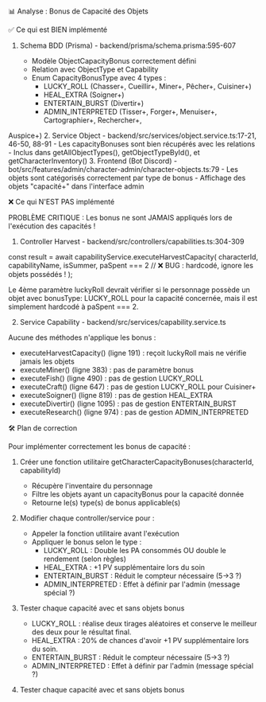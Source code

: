 📊 Analyse : Bonus de Capacité des Objets

✅ Ce qui est BIEN implémenté

1. Schema BDD (Prisma) - backend/prisma/schema.prisma:595-607


    - Modèle ObjectCapacityBonus correctement défini
    - Relation avec ObjectType et Capability
    - Enum CapacityBonusType avec 4 types :
        - LUCKY_ROLL (Chasser+, Cueillir+, Miner+, Pêcher+, Cuisiner+)
      - HEAL_EXTRA (Soigner+)
      - ENTERTAIN_BURST (Divertir+)
      - ADMIN_INTERPRETED (Tisser+, Forger+, Menuiser+, Cartographier+, Rechercher+,

Auspice+) 2. Service Object - backend/src/services/object.service.ts:17-21, 46-50, 88-91 - Les capacityBonuses sont bien récupérés avec les relations - Inclus dans getAllObjectTypes(), getObjectTypeById(), et getCharacterInventory() 3. Frontend (Bot Discord) -
bot/src/features/admin/character-admin/character-objects.ts:79 - Les objets sont catégorisés correctement par type de bonus - Affichage des objets "capacité+" dans l'interface admin

❌ Ce qui N'EST PAS implémenté

PROBLÈME CRITIQUE : Les bonus ne sont JAMAIS appliqués lors de l'exécution des
capacités !

1. Controller Harvest - backend/src/controllers/capabilities.ts:304-309

const result = await capabilityService.executeHarvestCapacity(
characterId,
capabilityName,
isSummer,
paSpent === 2 // ❌ BUG : hardcodé, ignore les objets possédés !
);

Le 4ème paramètre luckyRoll devrait vérifier si le personnage possède un objet avec
bonusType: LUCKY_ROLL pour la capacité concernée, mais il est simplement hardcodé à
paSpent === 2.

2. Service Capability - backend/src/services/capability.service.ts

Aucune des méthodes n'applique les bonus :

- executeHarvestCapacity() (ligne 191) : reçoit luckyRoll mais ne vérifie jamais les
  objets
- executeMiner() (ligne 383) : pas de paramètre bonus
- executeFish() (ligne 490) : pas de gestion LUCKY_ROLL
- executeCraft() (ligne 647) : pas de gestion LUCKY_ROLL pour Cuisiner+
- executeSoigner() (ligne 819) : pas de gestion HEAL_EXTRA
- executeDivertir() (ligne 1095) : pas de gestion ENTERTAIN_BURST
- executeResearch() (ligne 974) : pas de gestion ADMIN_INTERPRETED

🛠️ Plan de correction

Pour implémenter correctement les bonus de capacité :

1. Créer une fonction utilitaire getCharacterCapacityBonuses(characterId, capabilityId)


    - Récupère l'inventaire du personnage
    - Filtre les objets ayant un capacityBonus pour la capacité donnée
    - Retourne le(s) type(s) de bonus applicable(s)

2. Modifier chaque controller/service pour :


    - Appeler la fonction utilitaire avant l'exécution
    - Appliquer le bonus selon le type :
        - LUCKY_ROLL : Double les PA consommés OU double le rendement (selon règles)
      - HEAL_EXTRA : +1 PV supplémentaire lors du soin
      - ENTERTAIN_BURST : Réduit le compteur nécessaire (5→3 ?)
      - ADMIN_INTERPRETED : Effet à définir par l'admin (message spécial ?)

3. Tester chaque capacité avec et sans objets bonus

   - LUCKY_ROLL : réalise deux tirages aléatoires et conserve le meilleur des deux pour le résultat final.
   - HEAL_EXTRA : 20% de chances d'avoir +1 PV supplémentaire lors du soin.
   - ENTERTAIN_BURST : Réduit le compteur nécessaire (5→3 ?)
   - ADMIN_INTERPRETED : Effet à définir par l'admin (message spécial ?)

4. Tester chaque capacité avec et sans objets bonus
